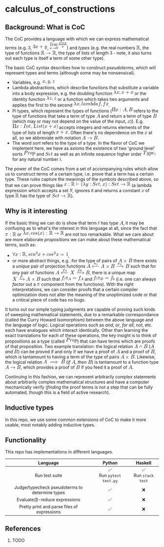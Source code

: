 <!--
    To generate the readme, run:

    docker run -ti --rm -v /Users/ksb/calculus_of_constructions:/test/usr maltegruber/readme-tex:1.0.0;

    see: https://github.com/MalteGruber/readme-tex

-->



# calculus_of_constructions

## Background: What is CoC

The CoC provides a language with which we can express mathematical _terms_ (e.g. ![3](doc/teximg/tex_img_0_NL3MY.png), ![3x+y](doc/teximg/tex_img_1_B6DXL.png), ![\underset{x \rightarrow 0}{lim}\frac{sin x}{x}](doc/teximg/tex_img_2_TTBX2.png)) and _types_ (e.g. the real numbers ![\mathbb{R}](doc/teximg/tex_img_3_OMUUL.png), the type of functions ![\mathbb{R} \rightarrow \mathbb{R}](doc/teximg/tex_img_4_CWKJ0.png), the type of lists of length ![3](doc/teximg/tex_img_5_K8ZON.png) - note, it also turns out each type is itself a term of some other type).

The basic CoC syntax describes how to construct _pseudoterms_, which will represent types and terms (although some may be nonsensical).

- Variables, e.g. ![x,y,z](doc/teximg/tex_img_6_X3ECV.png)
- Lambda abstractions, which describe functions that substitute a variable into a body expression, e.g. the doubling function ![\lambda x, x+x](doc/teximg/tex_img_7_B6Q9R.png) or the identity function ![\lambda z, z](doc/teximg/tex_img_8_2XUA0.png) or a function which takes two arguments and applies the first to the second ![\lambda x, lambda f, f x](doc/teximg/tex_img_9_NAIEO.png).
- Pi types, which represent the types of functions (![\Pi x:A, B](doc/teximg/tex_img_10_QWMOQ.png) refers to the type of functions that take a term of type ![A](doc/teximg/tex_img_11_3YFK3.png) and return a term of type ![B](doc/teximg/tex_img_12_8EN39.png) (which may or may not depend on the value of the input, ![x](doc/teximg/tex_img_13_FTRU0.png))). E.g. ![\Pi x:Int, List (x+x)](doc/teximg/tex_img_14_IXU0E.png) accepts integers and returns elements of the type of lists of length ![x+x](doc/teximg/tex_img_15_WC5NZ.png). Often there's no dependence on the ![x](doc/teximg/tex_img_16_RSM2E.png) at all, so we abbreviate with notation ![A \rightarrow B](doc/teximg/tex_img_17_93VN5.png).
- The word _sort_ refers to the type of a type. In the flavor of CoC we implement here, we have as axioms the existence of two 'ground level' sorts ![Prop](doc/teximg/tex_img_18_PL1EV.png) and ![Set](doc/teximg/tex_img_19_QU1RL.png) as well as an infinite sequence higher order ![Type_i](doc/teximg/tex_img_20_MH8C9.png) for any natural number ![i](doc/teximg/tex_img_21_E9P7J.png).

The power of the CoC comes from a set of accompanying rules which allow us to construct terms of a certain type, i.e. prove that a term has a certain type. These rules capture the meanings of the symbols described above, so that we can prove things like ![x:\mathbb{R} \vdash (\lambda y: Set, x) : Set \rightarrow \mathbb{R}](doc/teximg/tex_img_22_DZNP9.png) (a lambda expression which accepts a set ![y](doc/teximg/tex_img_23_NFYWH.png), ignores it and returns a constant ![x](doc/teximg/tex_img_24_LWNXU.png) of type ![\mathbb{R}](doc/teximg/tex_img_25_GJU5L.png) has the type of ![Set \rightarrow \mathbb{R}](doc/teximg/tex_img_26_FVOZJ.png)).

## Why is it interesting

If the basic thing we can do is show that term ![t](doc/teximg/tex_img_27_D49R3.png) has type ![A](doc/teximg/tex_img_28_AYXIN.png), it may be confusing as to what's the interest in this language at all, since the fact that ![\pi: \mathbb{R}](doc/teximg/tex_img_29_CF8JR.png) or ![\lambda x, cos(x): \mathbb{R} \rightarrow \mathbb{R}](doc/teximg/tex_img_30_UYU4W.png) are not too remarkable. What we care about are more elaborate _propositions_ we can make about these mathematical terms, such as:

- ![\forall x: \mathbb{R}, sin^2x+cos^2x=1](doc/teximg/tex_img_31_K5CXL.png),
- or more abstract things, e.g. :for the type of pairs of ![A \times B](doc/teximg/tex_img_32_DBXL9.png) there exists a _unique_ pair of projection functions ![A \xleftarrow{\pi_1} A \times B \xrightarrow{\pi_2} B](doc/teximg/tex_img_33_MPDD5.png) such that for _any_ pair of functions ![A \xleftarrow{f_A} X \xrightarrow{f_B} B](doc/teximg/tex_img_34_UQ78E.png), there is a unique map ![X \xrightarrow{f_!} A\times B](doc/teximg/tex_img_35_5Z797.png) such that ![f_!\pi_A = f_A](doc/teximg/tex_img_36_A11K2.png) and ![f_!\pi_B=f_b](doc/teximg/tex_img_37_C3F5Z.png) (i.e. one can always _factor_ out a ![\pi](doc/teximg/tex_img_38_QMP04.png) component from the functions). With the right interpretations, we can consider proofs that a certain compiler optimization does not alter the meaning of the unoptimized code or that a critical piece of code has no bugs.

It turns out our simple typing judgments are capable of proving such kinds of sweeping mathematical statements, due to a remarkable correspondance (called the Curry Howard Isomorphism) between the above language and the language of logic. Logical operations such as _and_, _or_, _for all_, _not_, etc. each have analogues which interact identically. Other than learning the exact translations for each of these operations, the key insight is to think of propositions as a type (called ![Prop](doc/teximg/tex_img_39_T54QJ.png)) that can have terms which are proofs of that proposition. Two example translation: the logical relation ![A \land B](doc/teximg/tex_img_40_31QE3.png) (![A](doc/teximg/tex_img_41_YVGA1.png) _and_ ![B](doc/teximg/tex_img_42_65F92.png)) can be proved if and only if we have a proof of ![A](doc/teximg/tex_img_43_R648A.png) and a proof of ![B](doc/teximg/tex_img_44_IKOLK.png), which is tantamount to having a term of the type of pairs ![A \times B](doc/teximg/tex_img_45_037VV.png). Likewise, the logical relation ![A \implies B](doc/teximg/tex_img_46_ZG8BJ.png) (_if_ ![A](doc/teximg/tex_img_47_FXP69.png), _then_ ![B](doc/teximg/tex_img_48_10PRK.png)) is tantamount to a function type ![A \rightarrow B](doc/teximg/tex_img_49_Z8TOP.png), which provides a proof of ![B](doc/teximg/tex_img_50_2BUKZ.png) if you feed it a proof of ![A](doc/teximg/tex_img_51_I0CWG.png).

Continuing in this fashion, we can represent arbitrarily complex statements about arbitrarily complex mathematical structures and have a computer mechanically verify (_finding_ the proof terms is not a step that can be fully automated, though this is a field of active research).

## Inductive types

In this repo, we use some common extensions of CoC to make it more usable, most notably adding inductive types.

## Functionality

This repo has implementations in different languages.

|                    Language                    |           Python            |         Haskell          |
| :--------------------------------------------: | :-------------------------: | :----------------------: |
|                 Run test suite                 | ✅<br> Run `pytest test.py` | ✅ <br> Run `stack test` |
| Judge/typecheck pseudoterms to determine types |             ✅              |            ❌            |
|         Evaluate/β-reduce expressions          |             ✅              |            ❌            |
|  Pretty print and parse files of expressions   |             ✅              |            ❌            |

## References

1. TODO
